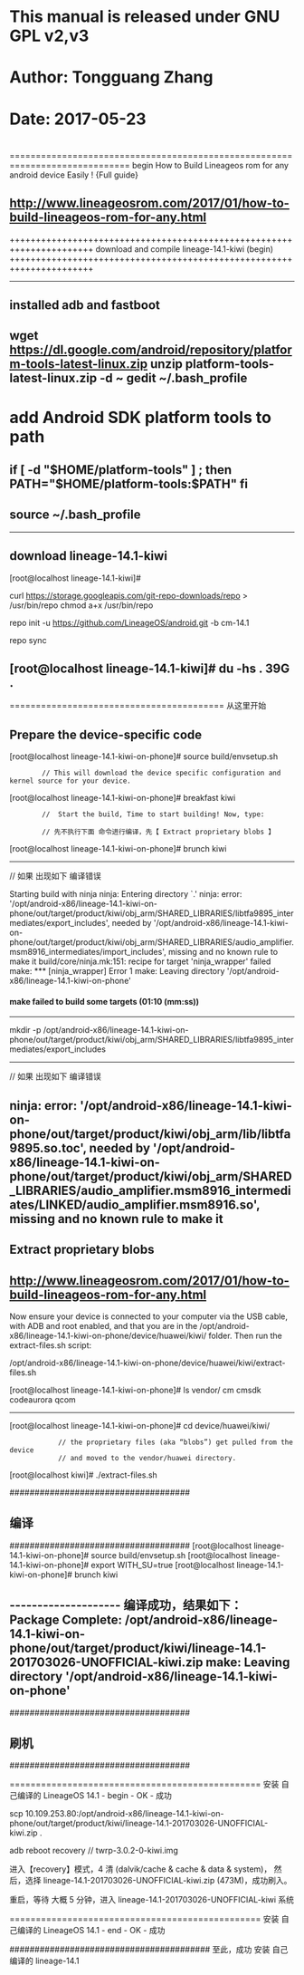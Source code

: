 #
# This manual is released under GNU GPL v2,v3
# Author: Tongguang Zhang
# Date: 2017-05-23
#


============================================================================= begin
How to Build Lineageos rom for any android device Easily ! {Full guide}

http://www.lineageosrom.com/2017/01/how-to-build-lineageos-rom-for-any.html
----------------------------------------------------------

++++++++++++++++++++++++++++++++++++++++++++++++++++++++++++++++++++++
download and compile lineage-14.1-kiwi (begin)
++++++++++++++++++++++++++++++++++++++++++++++++++++++++++++++++++++++

--------------------------------------------------------------
installed adb and fastboot
--------------------------------------------------------------
wget https://dl.google.com/android/repository/platform-tools-latest-linux.zip
unzip platform-tools-latest-linux.zip -d ~
gedit ~/.bash_profile
--------------------------
# add Android SDK platform tools to path
if [ -d "$HOME/platform-tools" ] ; then
    PATH="$HOME/platform-tools:$PATH"
fi
--------------------------

source ~/.bash_profile
--------------------------------------------------------------


--------------------------------------------------------------
download lineage-14.1-kiwi
--------------------------------------------------------------

[root@localhost lineage-14.1-kiwi]# 

curl https://storage.googleapis.com/git-repo-downloads/repo > /usr/bin/repo
chmod a+x /usr/bin/repo

repo init -u https://github.com/LineageOS/android.git -b cm-14.1

repo sync

[root@localhost lineage-14.1-kiwi]# du -hs .
39G	.
--------------------------------------------------------------


========================================= 从这里开始

## Prepare the device-specific code

[root@localhost lineage-14.1-kiwi-on-phone]# source build/envsetup.sh

			// This will download the device specific configuration and kernel source for your device.

[root@localhost lineage-14.1-kiwi-on-phone]# breakfast kiwi

			//  Start the build, Time to start building! Now, type:

			// 先不执行下面 命令进行编译，先【 Extract proprietary blobs 】
[root@localhost lineage-14.1-kiwi-on-phone]# brunch kiwi

----------------------------------------------------------
// 如果 出现如下 编译错误

Starting build with ninja
ninja: Entering directory `.'
ninja: error: '/opt/android-x86/lineage-14.1-kiwi-on-phone/out/target/product/kiwi/obj_arm/SHARED_LIBRARIES/libtfa9895_intermediates/export_includes', needed by '/opt/android-x86/lineage-14.1-kiwi-on-phone/out/target/product/kiwi/obj_arm/SHARED_LIBRARIES/audio_amplifier.msm8916_intermediates/import_includes', missing and no known rule to make it
build/core/ninja.mk:151: recipe for target 'ninja_wrapper' failed
make: *** [ninja_wrapper] Error 1
make: Leaving directory '/opt/android-x86/lineage-14.1-kiwi-on-phone'

#### make failed to build some targets (01:10 (mm:ss)) ####
----------------------------------------------------------

mkdir -p /opt/android-x86/lineage-14.1-kiwi-on-phone/out/target/product/kiwi/obj_arm/SHARED_LIBRARIES/libtfa9895_intermediates/export_includes

----------------------------------------------------------
// 如果 出现如下 编译错误

ninja: error: '/opt/android-x86/lineage-14.1-kiwi-on-phone/out/target/product/kiwi/obj_arm/lib/libtfa9895.so.toc', needed by '/opt/android-x86/lineage-14.1-kiwi-on-phone/out/target/product/kiwi/obj_arm/SHARED_LIBRARIES/audio_amplifier.msm8916_intermediates/LINKED/audio_amplifier.msm8916.so', missing and no known rule to make it
----------------------------------------------------------


## Extract proprietary blobs

## http://www.lineageosrom.com/2017/01/how-to-build-lineageos-rom-for-any.html

Now ensure your device is connected to your computer via the USB cable, with ADB and root enabled, and that you are in the /opt/android-x86/lineage-14.1-kiwi-on-phone/device/huawei/kiwi/ folder. Then run the extract-files.sh script:

/opt/android-x86/lineage-14.1-kiwi-on-phone/device/huawei/kiwi/extract-files.sh

[root@localhost lineage-14.1-kiwi-on-phone]# ls vendor/
cm  cmsdk  codeaurora  qcom

--------------------


[root@localhost lineage-14.1-kiwi-on-phone]# cd device/huawei/kiwi/

				// the proprietary files (aka “blobs”) get pulled from the device
				// and moved to the vendor/huawei directory.

[root@localhost kiwi]# ./extract-files.sh


####################################
## 编译
####################################
[root@localhost lineage-14.1-kiwi-on-phone]# source build/envsetup.sh
[root@localhost lineage-14.1-kiwi-on-phone]# export WITH_SU=true
[root@localhost lineage-14.1-kiwi-on-phone]# brunch kiwi

-------------------- 编译成功，结果如下：
Package Complete: /opt/android-x86/lineage-14.1-kiwi-on-phone/out/target/product/kiwi/lineage-14.1-201703026-UNOFFICIAL-kiwi.zip
make: Leaving directory '/opt/android-x86/lineage-14.1-kiwi-on-phone'
--------------------

####################################
## 刷机
####################################

================================================ 安装  自己编译的 LineageOS 14.1 - begin - OK - 成功

scp 10.109.253.80:/opt/android-x86/lineage-14.1-kiwi-on-phone/out/target/product/kiwi/lineage-14.1-201703026-UNOFFICIAL-kiwi.zip .

adb reboot recovery			// twrp-3.0.2-0-kiwi.img

进入【recovery】模式，4 清 (dalvik/cache & cache & data & system)，
					然后，选择 lineage-14.1-201703026-UNOFFICIAL-kiwi.zip (473M)，成功刷入。

重启，等待 大概 5 分钟，进入 lineage-14.1-201703026-UNOFFICIAL-kiwi 系统

================================================ 安装  自己编译的 LineageOS 14.1 - end - OK - 成功

########################################  至此，成功 安装 自己 编译的 lineage-14.1



